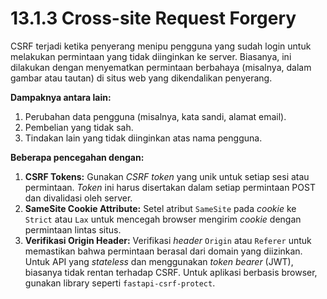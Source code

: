 # 13.1.3 Cross-site Request Forgery

CSRF terjadi ketika penyerang menipu pengguna yang sudah login untuk melakukan permintaan yang tidak diinginkan ke server. Biasanya, ini dilakukan dengan menyematkan permintaan berbahaya (misalnya, dalam gambar atau tautan) di situs web yang dikendalikan penyerang.

**Dampaknya antara lain:**

1. Perubahan data pengguna (misalnya, kata sandi, alamat email).
2. Pembelian yang tidak sah.
3. Tindakan lain yang tidak diinginkan atas nama pengguna.

**Beberapa pencegahan dengan:**

1. **CSRF Tokens:** Gunakan *CSRF token* yang unik untuk setiap sesi atau permintaan. *Token* ini harus disertakan dalam setiap permintaan POST dan divalidasi oleh server.
2. **SameSite Cookie Attribute:** Setel atribut `SameSite` pada *cookie* ke `Strict` atau `Lax` untuk mencegah browser mengirim *cookie* dengan permintaan lintas situs.
3. **Verifikasi Origin Header:** Verifikasi *header* `Origin` atau `Referer` untuk memastikan bahwa permintaan berasal dari domain yang diizinkan. Untuk API yang *stateless* dan menggunakan *token bearer* (JWT), biasanya tidak rentan terhadap CSRF. Untuk aplikasi berbasis browser, gunakan library seperti `fastapi-csrf-protect`.

